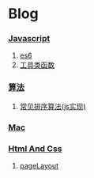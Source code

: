 # Blog
### [Javascript](https://github.com/AnswerYas/Blog/projects/1)
1. [es6](https://github.com/AnswerYas/Blog/issues/2)
2. [工具类函数](https://github.com/AnswerYas/Blog/issues/4)
### [算法](https://github.com/AnswerYas/Blog/projects/2)
1. [常见排序算法(js实现)](https://github.com/AnswerYas/Blog/issues/1)
### [Mac](https://github.com/AnswerYas/Blog/projects/2)
### [Html And Css](https://github.com/AnswerYas/Blog/projects/2)
1. [pageLayout](https://github.com/AnswerYas/Blog/issues/3)
